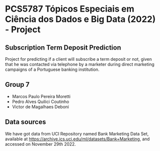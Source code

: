 # PCS5787 Tópicos Especiais em Ciência dos Dados e Big Data (2022) - Project

## Subscription Term Deposit Prediction

Project for predicting if a client will subscribe a term deposit or not, given that he was contacted via telephone by a marketer during direct marketing campaigns of a Portuguese banking institution.

## Group 7

- Marcos Paulo Pereira Moretti
- Pedro Alves Quilici Coutinho
- Victor de Magalhaes Deboni

## Data sources

We have got data from UCI Repository named Bank Marketing Data Set, available at https://archive.ics.uci.edu/ml/datasets/Bank+Marketing, and accessed on November 29th 2022.
